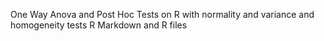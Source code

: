 One Way Anova and Post Hoc Tests on R with normality and variance and homogeneity tests
R Markdown and R files
